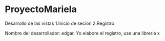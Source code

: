 # ProyectoMariela
Desarrollo de las vistas
1.Inicio de secion 
2.Registro

Nombre del desarrollador: edgar.
Yo elabore el registro, use una libreria x